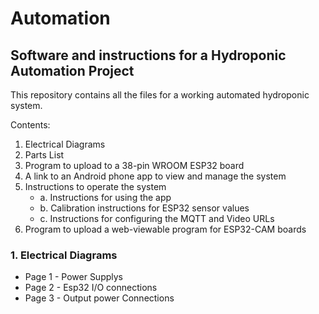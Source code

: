 # Automation
## Software and instructions for a Hydroponic Automation Project

This repository contains all the files for a working automated hydroponic system.

Contents:

1. Electrical Diagrams
2. Parts List
3. Program to upload to a 38-pin WROOM ESP32 board
4. A link to an Android phone app to view and manage the system
5. Instructions to operate the system
   - a. Instructions for using the app
   - b. Calibration instructions for ESP32 sensor values
   - c. Instructions for configuring the MQTT and Video URLs
6. Program to upload a web-viewable program for ESP32-CAM boards

### 1. Electrical Diagrams
   - Page 1 - Power Supplys
   - Page 2 - Esp32 I/O connections
   - Page 3 - Output power Connections

